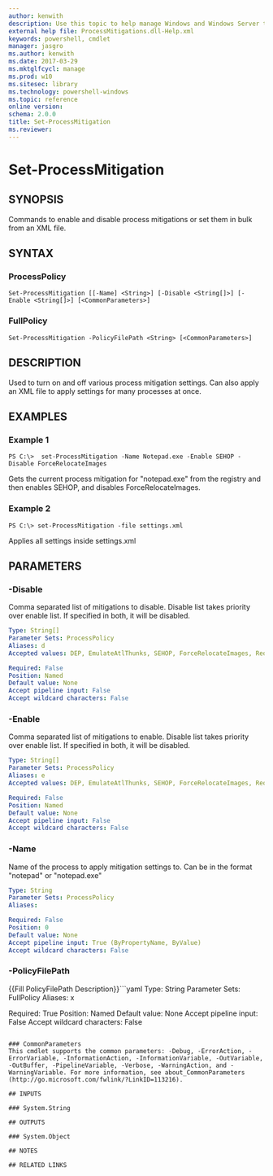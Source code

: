```yaml
---
author: kenwith
description: Use this topic to help manage Windows and Windows Server technologies with Windows PowerShell.
external help file: ProcessMitigations.dll-Help.xml
keywords: powershell, cmdlet
manager: jasgro
ms.author: kenwith
ms.date: 2017-03-29
ms.mktglfcycl: manage
ms.prod: w10
ms.sitesec: library
ms.technology: powershell-windows
ms.topic: reference
online version: 
schema: 2.0.0
title: Set-ProcessMitigation
ms.reviewer:
---
```


# Set-ProcessMitigation

## SYNOPSIS
Commands to enable and disable process mitigations or set them in bulk from an XML file.

## SYNTAX

### ProcessPolicy
```
Set-ProcessMitigation [[-Name] <String>] [-Disable <String[]>] [-Enable <String[]>] [<CommonParameters>]
```

### FullPolicy
```
Set-ProcessMitigation -PolicyFilePath <String> [<CommonParameters>]
```

## DESCRIPTION
Used to turn on and off various process mitigation settings.
Can also apply an XML file to apply settings for many processes at once.

## EXAMPLES

### Example 1
```
PS C:\>  set-ProcessMitigation -Name Notepad.exe -Enable SEHOP -Disable ForceRelocateImages
```

Gets the current process mitigation for "notepad.exe" from the registry and then enables SEHOP, and disables ForceRelocateImages.

### Example 2
```
PS C:\> set-ProcessMitigation -file settings.xml
```

Applies all settings inside settings.xml

## PARAMETERS

### -Disable
Comma separated list of mitigations to disable.
Disable list takes priority over enable list.
If specified in both, it will be disabled.

```yaml
Type: String[]
Parameter Sets: ProcessPolicy
Aliases: d
Accepted values: DEP, EmulateAtlThunks, SEHOP, ForceRelocateImages, RequireInfo, BottomUp, HighEntropy, StrictHandle, DisableWin32kSystemCalls, AuditSystemCall, DisableExtensionPoints, BlockDynamicCode, AllowThreadsToOptOut, AuditDynamicCode, CFG, SuppressExports, StrictCFG, MicrosoftSignedOnly, AllowStoreSignedBinaries, AuditMicrosoftSigned, AuditStoreSigned, EnforceModuleDependencySigning, DisableNonSystemFonts, AuditFont, BlockRemoteImageLoads, BlockLowLabelImageLoads, PreferSystem32, AuditRemoteImageLoads, AuditLowLabelImageLoads, AuditPreferSystem32, EnableExportAddressFilter, AuditEnableExportAddressFilter, EnableExportAddressFilterPlus, AuditEnableExportAddressFilterPlus, EnableImportAddressFilter, AuditEnableImportAddressFilter, EnableRopStackPivot, AuditEnableRopStackPivot, EnableRopCallerCheck, AuditEnableRopCallerCheck, EnableRopSimExec, AuditEnableRopSimExec, SEHOP, AuditSEHOP, SEHOPTelemetry, TerminateOnError, DisallowChildProcessCreation, AuditChildProcess

Required: False
Position: Named
Default value: None
Accept pipeline input: False
Accept wildcard characters: False
```

### -Enable
Comma separated list of mitigations to enable.
Disable list takes priority over enable list.
If specified in both, it will be disabled.

```yaml
Type: String[]
Parameter Sets: ProcessPolicy
Aliases: e
Accepted values: DEP, EmulateAtlThunks, SEHOP, ForceRelocateImages, RequireInfo, BottomUp, HighEntropy, StrictHandle, DisableWin32kSystemCalls, AuditSystemCall, DisableExtensionPoints, BlockDynamicCode, AllowThreadsToOptOut, AuditDynamicCode, CFG, SuppressExports, StrictCFG, MicrosoftSignedOnly, AllowStoreSignedBinaries, AuditMicrosoftSigned, AuditStoreSigned, EnforceModuleDependencySigning, DisableNonSystemFonts, AuditFont, BlockRemoteImageLoads, BlockLowLabelImageLoads, PreferSystem32, AuditRemoteImageLoads, AuditLowLabelImageLoads, AuditPreferSystem32, EnableExportAddressFilter, AuditEnableExportAddressFilter, EnableExportAddressFilterPlus, AuditEnableExportAddressFilterPlus, EnableImportAddressFilter, AuditEnableImportAddressFilter, EnableRopStackPivot, AuditEnableRopStackPivot, EnableRopCallerCheck, AuditEnableRopCallerCheck, EnableRopSimExec, AuditEnableRopSimExec, SEHOP, AuditSEHOP, SEHOPTelemetry, TerminateOnError, DisallowChildProcessCreation, AuditChildProcess

Required: False
Position: Named
Default value: None
Accept pipeline input: False
Accept wildcard characters: False
```

### -Name
Name of the process to apply mitigation settings to.
Can be in the format "notepad" or "notepad.exe"

```yaml
Type: String
Parameter Sets: ProcessPolicy
Aliases: 

Required: False
Position: 0
Default value: None
Accept pipeline input: True (ByPropertyName, ByValue)
Accept wildcard characters: False
```

### -PolicyFilePath
{{Fill PolicyFilePath Description}}```yaml
Type: String
Parameter Sets: FullPolicy
Aliases: x

Required: True
Position: Named
Default value: None
Accept pipeline input: False
Accept wildcard characters: False
```

### CommonParameters
This cmdlet supports the common parameters: -Debug, -ErrorAction, -ErrorVariable, -InformationAction, -InformationVariable, -OutVariable, -OutBuffer, -PipelineVariable, -Verbose, -WarningAction, and -WarningVariable. For more information, see about_CommonParameters (http://go.microsoft.com/fwlink/?LinkID=113216).

## INPUTS

### System.String

## OUTPUTS

### System.Object

## NOTES

## RELATED LINKS

